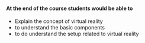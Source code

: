 #### At the end of the course students would be able to 
-	Explain the concept of virtual reality 
-	to understand the basic components 
-	to do understand the setup related to virtual reality
